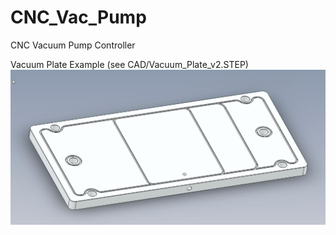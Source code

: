 # CNC_Vac_Pump
CNC Vacuum Pump Controller

Vacuum Plate Example (see CAD/Vacuum_Plate_v2.STEP)
![Vacuum Plate Example](images/Vac_Plate_Top.jpg)
